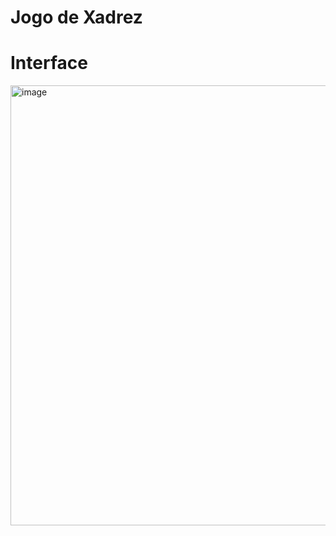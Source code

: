 # Jogo de Xadrez

# Interface
<img width="897" height="704" alt="image" src="https://github.com/user-attachments/assets/05790bbc-fac1-4f71-b100-a034bb30ef54" />
